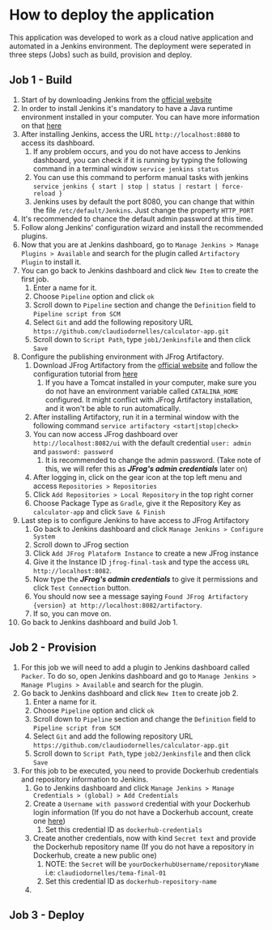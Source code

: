 # How to deploy the application
This application was developed to work as a cloud native application and automated in a Jenkins environment.
The deployment were seperated in three steps (Jobs) such as build, provision and deploy.
## Job 1 - Build
1. Start of by downloading Jenkins from the [official website](https://www.jenkins.io/download/)
2. In order to install Jenkins it's mandatory to have a Java runtime environment installed in your computer. You can have more information on that [here](https://www.jenkins.io/doc/book/installing/)
3. After installing Jenkins, access the URL `http://localhost:8080` to access its dashboard.
   1. If any problem occurs, and you do not have access to Jenkins dashboard, you can check if it is running by typing the following command in a terminal window `service jenkins status`
   2. You can use this command to perform manual tasks with jenkins `service jenkins { start | stop | status | restart | force-reload }`
   3. Jenkins uses by default the port 8080, you can change that within the file `/etc/default/Jenkins`. Just change the property `HTTP_PORT`
4. It's recommended to chance the default admin password at this time.
5. Follow along Jenkins' configuration wizard and install the recommended plugins.
6. Now that you are at Jenkins dashboard, go to `Manage Jenkins > Manage Plugins > Available` and search for the plugin called `Artifactory Plugin` to install it.
7. You can go back to Jenkins dashboard and click `New Item` to create the first job.
   1. Enter a name for it.
   2. Choose `Pipeline` option and click `ok`
   3. Scroll down to `Pipeline` section and change the `Definition` field to `Pipeline script from SCM`
   4. Select `Git` and add the following repository URL `https://github.com/claudiodornelles/calculator-app.git`
   5. Scroll down to `Script Path`, type `job1/Jenkinsfile` and then click `Save`
8. Configure the publishing environment with JFrog Artifactory.
   1. Download JFrog Artifactory from the [official website](https://jfrog.com/download-jfrog-platform/) and follow the configuration tutorial from [here](https://www.jfrog.com/confluence/display/JFROG/Installing+Artifactory)
      1. If you have a Tomcat installed in your computer, make sure you do not have an environment variable called `CATALINA_HOME` configured. It might conflict with JFrog Artifactory installation, and it won't be able to run automatically.
   2. After installing Artifactory, run it in a terminal window with the following command `service artifactory <start|stop|check>`
   3. You can now access JFrog dashboard over `http://localhost:8082/ui` with the default credential `user: admin` and `password: password`
      1. It is recommended to change the admin password. (Take note of this, we will refer this as **_JFrog's admin credentials_** later on)
   4. After logging in, click on the gear icon at the top left menu and access `Repositories > Repositories`
   5. Click `Add Repositories > Local Repository` in the top right corner
   6. Choose Package Type as `Gradle`, give it the Repository Key as `calculator-app` and click `Save & Finish`
9. Last step is to configure Jenkins to have access to JFrog Artifactory
   1. Go back to Jenkins dashboard and click `Manage Jenkins > Configure System`
   2. Scroll down to JFrog section
   3. Click `Add JFrog Plataform Instance` to create a new JFrog instance
   4. Give it the Instance ID `jfrog-final-task` and type the access `URL http://localhost:8082`.
   5. Now type the **_JFrog's admin credentials_** to give it permissions and click `Test Connection` button.
   6. You should now see a message saying `Found JFrog Artifactory {version} at http://localhost:8082/artifactory`.
   7. If so, you can move on.
10. Go back to Jenkins dashboard and build Job 1.
## Job 2 - Provision
1. For this job we will need to add a plugin to Jenkins dashboard called `Packer`. To do so, open Jenkins dashboard and go to `Manage Jenkins > Manage Plugins > Available` and search for the plugin.
2. Go back to Jenkins dashboard and click `New Item` to create job 2.
    1. Enter a name for it.
    2. Choose `Pipeline` option and click `ok`
    3. Scroll down to `Pipeline` section and change the `Definition` field to `Pipeline script from SCM`
    4. Select `Git` and add the following repository URL `https://github.com/claudiodornelles/calculator-app.git`
    5. Scroll down to `Script Path`, type `job2/Jenkinsfile` and then click `Save`
3. For this job to be executed, you need to provide Dockerhub credentials and repository information to Jenkins.
   1. Go to Jenkins dashboard and click `Manage Jenkins > Manage Credentials > (global) > Add Credentials`
   2. Create a `Username with password` credential with your Dockerhub login information (If you do not have a Dockerhub account, create one [here](https://hub.docker.com/signup))
      1. Set this credential ID as `dockerhub-credentials`
   3. Create another credentials, now with kind `Secret text` and provide the Dockerhub repository name (If you do not have a repository in Dockerhub, create a new public one)
      1. NOTE: the `Secret` will be `yourDockerhubUsername/repositoryName` i.e: `claudiodornelles/tema-final-01`
      2. Set this credential ID as `dockerhub-repository-name`
   4. 
## Job 3 - Deploy

